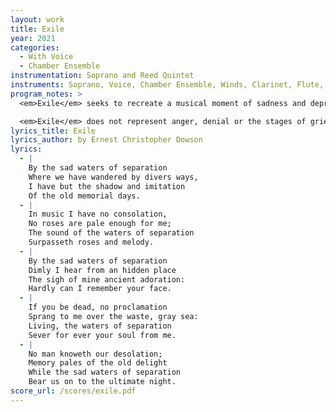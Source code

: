 ```yaml
---
layout: work
title: Exile
year: 2021
categories:
  - With Voice
  - Chamber Ensemble
instrumentation: Soprano and Reed Quintet
instruments: Soprano, Voice, Chamber Ensemble, Winds, Clarinet, Flute, Saxophone, Oboe
program_notes: >
  <em>Exile</em> seeks to recreate a musical moment of sadness and depression from the loss of a loved one.

  <em>Exile</em> does not represent anger, denial or the stages of grief, only depression. The text resonated with me deeply with my own processing of grief.
lyrics_title: Exile
lyrics_author: by Ernest Christopher Dowson
lyrics:
  - |
    By the sad waters of separation  
    Where we have wandered by divers ways,  
    I have but the shadow and imitation  
    Of the old memorial days.
  - |
    In music I have no consolation,  
    No roses are pale enough for me;  
    The sound of the waters of separation  
    Surpasseth roses and melody.
  - |
    By the sad waters of separation  
    Dimly I hear from an hidden place  
    The sigh of mine ancient adoration:  
    Hardly can I remember your face.
  - |
    If you be dead, no proclamation  
    Sprang to me over the waste, gray sea:  
    Living, the waters of separation  
    Sever for ever your soul from me.
  - |
    No man knoweth our desolation;  
    Memory pales of the old delight  
    While the sad waters of separation  
    Bear us on to the ultimate night.
score_url: /scores/exile.pdf
---
```

